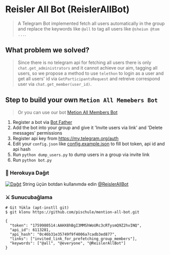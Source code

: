 # Reisler All Bot (ReislerAllBot)

> A Telegram Bot implemented fetch all users automatically in the group and replace the keywords like `@all` to tag all users like `@sheiun @tom ...`.

## What problem we solved?

> Since there is no telegram api for fetching all users there is only `chat.get_administrators` and it cannot achieve our aim, tagging all users, so we propose a method to use `telethon` to login as a user and get all users' id via `GetParticipantsRequest` and retreive correspond user via `chat.get_member(user_id)`.

## Step to build your own `Metion All Memebers Bot`

> Or you can use our bot [Metion All Members Bot](https://t.me/MentionAllMembersBot)

1. Register a bot via [Bot Father](https://t.me/botfather)
2. Add the bot into your group and give it 'Invite users via link' and 'Delete messages' permissions
3. Register api key from <https://my.telegram.org/auth>
4. Edit your `config.json` like [config.example.json](config.example.json) to fill bot token, api id and api hash
5. Run `python dump_users.py` to dump users in a group via invite link
6. Run `python bot.py`

###  💜 Herokuya Dağıt

[![ Dağıt ](https://www.herokucdn.com/deploy/button.svg)](https://heroku.com/deploy?template=https://github.com/ReislerSupport/Etiketlemeci)
String üçün botdan kullanımdə edin [ @ReislerAllBot ](https://t.me/@ReislerAllBot)

###  ⚔ Sunucubağlama
```ş
# Git Yüklə (apt-instll git)
$ git klonu https://github.com/pischule/mention-all-bot.git

{
  "token": "1759980514:AAHX8hBgI3MMShWoURc3cRTysmQ9Z2hvINQ",
  "api_id": 6113281,
  "api_hash": "0c46b31e35749f9f4006a7cadb3ed877",
  "links": ["invited_link_for_prefetching_group_members"],
  "keywords": ["@all", "@everyone", "@ReislerAllBot"]
}
